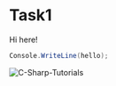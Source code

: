 # Task1

Hi here!

```csharp
Console.WriteLine(hello);
```



![C-Sharp-Tutorials](https://user-images.githubusercontent.com/128626862/226981874-caffd533-3211-45eb-ab9b-c1bece9773d3.png)
